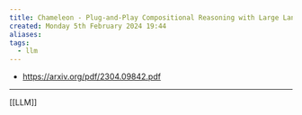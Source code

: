 ```yaml
---
title: Chameleon - Plug-and-Play Compositional Reasoning with Large Language Models
created: Monday 5th February 2024 19:44
aliases: 
tags:
  - llm
---
```

- https://arxiv.org/pdf/2304.09842.pdf

---
[[LLM]]